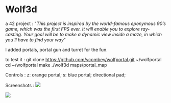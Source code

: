 # Wolf3d

a 42 project : "_This project is inspired by the world-famous eponymous 90’s game, which
was the first FPS ever. It will enable you to explore ray-casting. Your goal will be to
make a dynamic view inside a maze, in which you’ll have to find your way_"

I added portals, portal gun and turret for the fun.

to test it : 
	git clone https://github.com/vcombey/wolfportal.git ~/wolfportal
    cd ~/wolfportal
    make
    ./wolf3d maps/portal_map

Controls :
z: orange portal;
s: blue portal;
directional pad;

Screenshots :
![]({{site.baseurl}}//Capture%20d%E2%80%99e%CC%81cran%202017-08-17%20a%CC%80%2000.26.28.png)

![]({{site.baseurl}}//Capture%20d%E2%80%99e%CC%81cran%202017-08-17%20a%CC%80%2000.25.34.png)


